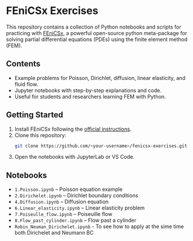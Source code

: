 # FEniCSx Exercises

This repository contains a collection of Python notebooks and scripts for practicing with [FEniCSx](https://fenicsproject.org/), a powerful open-source python meta-package for solving partial differential equations (PDEs) using the finite element method (FEM).

## Contents

- Example problems for Poisson, Dirichlet, diffusion, linear elasticity, and fluid flow.
- Jupyter notebooks with step-by-step explanations and code.
- Useful for students and researchers learning FEM with Python.

## Getting Started

1. Install FEniCSx following the [official instructions](https://docs.fenicsproject.org/dolfinx/main/python/installation.html).
2. Clone this repository:
   ```bash
   git clone https://github.com/<your-username>/fenicsx-exercises.git
   ```
3. Open the notebooks with JupyterLab or VS Code.

## Notebooks

- `1.Poisson.ipynb` – Poisson equation example
- `2.Dirichelet.ipynb` – Dirichlet boundary conditions
- `4.Diffusion.ipynb` – Diffusion equation
- `6.Linear_elasticity.ipynb` – Linear elasticity problem
- `7.Poiseulle_flow.ipynb` – Poiseuille flow
- `8.Flow_past_cylinder.ipynb` – Flow past a cylinder
- `Robin_Neuman_Dirichelet.ipynb` - To see how to apply at the sime time both Dirichelet and Neumann BC